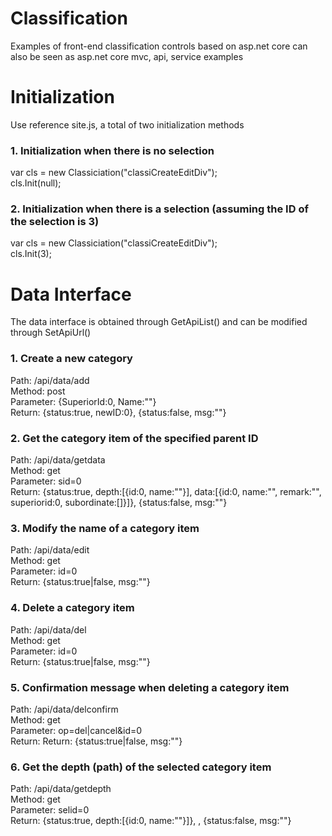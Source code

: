 # Classification
Examples of front-end classification controls based on asp.net core can also be seen as asp.net core mvc, api, service examples

# Initialization
Use reference site.js, a total of two initialization methods</br>
### 1. Initialization when there is no selection
var cls = new Classiciation("classiCreateEditDiv");</br>
cls.Init(null);</br>
### 2. Initialization when there is a selection (assuming the ID of the selection is 3)</br>
var cls = new Classiciation("classiCreateEditDiv");</br>
cls.Init(3);</br>

# Data Interface
The data interface is obtained through GetApiList() and can be modified through SetApiUrl()
### 1. Create a new category</br>
   Path: /api/data/add</br>
   Method: post</br>
   Parameter: {SuperiorId:0, Name:""}</br>
   Return: {status:true, newID:0}, {status:false, msg:""}</br>
### 2. Get the category item of the specified parent ID</br>
   Path: /api/data/getdata</br>
   Method: get</br>
   Parameter: sid=0</br>
   Return: {status:true, depth:[{id:0, name:""}], data:[{id:0, name:"", remark:"", superiorid:0, subordinate:[]}]}, {status:false, msg:""}</br>
### 3. Modify the name of a category item</br>
   Path: /api/data/edit</br>
   Method: get</br>
   Parameter: id=0</br>
   Return: {status:true|false, msg:""}</br>
### 4. Delete a category item</br>
   Path: /api/data/del</br>
   Method: get</br>
   Parameter: id=0</br>
   Return: {status:true|false, msg:""}</br>
### 5. Confirmation message when deleting a category item</br>
   Path: /api/data/delconfirm</br>
   Method: get</br>
   Parameter: op=del|cancel&id=0</br>
   Return: Return: {status:true|false, msg:""}</br>
### 6. Get the depth (path) of the selected category item</br>
   Path: /api/data/getdepth</br>
   Method: get</br>
   Parameter: selid=0</br>
   Return: {status:true, depth:[{id:0, name:""}]}, , {status:false, msg:""}</br>
